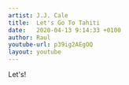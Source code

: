```yaml
---
artist: J.J. Cale
title:  Let's Go To Tahiti
date:   2020-04-13 9:14:33 +0100
author: Raul
youtube-url: p39ig2AEgOQ
layout: youtube
---
```


Let's!
